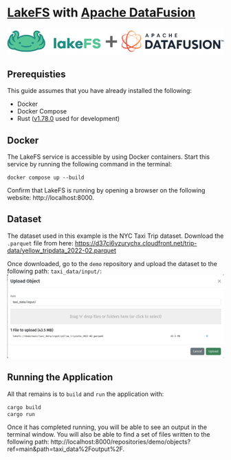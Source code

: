 # [LakeFS](https://lakefs.io) with [Apache DataFusion](https://datafusion.apache.org)

![](assets/logo.png)

## Prerequisties

This guide assumes that you have already installed the following:

- Docker
- Docker Compose
- Rust ([v1.78.0](https://blog.rust-lang.org/2024/05/02/Rust-1.78.0.html) used for development)

## Docker

The LakeFS service is accessible by using Docker containers. Start this service by running the following command in the terminal:

```shell
docker compose up --build
```

Confirm that LakeFS is running by opening a browser on the following website: http://localhost:8000.

## Dataset

The dataset used in this example is the NYC Taxi Trip dataset. Download the `.parquet` file from here: https://d37ci6vzurychx.cloudfront.net/trip-data/yellow_tripdata_2022-02.parquet

Once downloaded, go to the `demo` repository and upload the dataset to the following path: `taxi_data/input/`:
![](assets/upload_taxi.png)

## Running the Application

All that remains is to `build` and `run` the application with:

```shell
cargo build
cargo run
```

Once it has completed running, you will be able to see an output in the terminal window. You will also be able to find a set of files written to the following path: http://localhost:8000/repositories/demo/objects?ref=main&path=taxi_data%2Foutput%2F.
